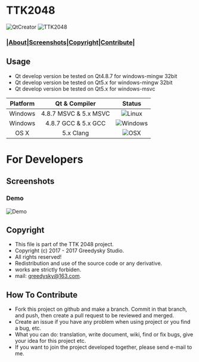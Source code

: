 # TTK2048
![QtCreator](https://img.shields.io/badge/Coded%20with-QtCreator%20IDE-blue.svg?style=flat-square)
![TTK2048](https://img.shields.io/badge/Greedysky-TTK2048-green.svg?style=flat-square)

### **|[About](https://github.com/Greedysky/TTK2048#usage)|[Screenshots](https://github.com/Greedysky/TTK2048#screenshots)|[Copyright](https://github.com/Greedysky/TTK2048#copyright)|[Contribute](https://github.com/Greedysky/TTK2048#how-to-contribute)|**

Usage
----
 * Qt develop version be tested on Qt4.8.7 for windows-mingw 32bit
 * Qt develop version be tested on Qt5.x for windows-mingw 32bit
 * Qt develop version be tested on Qt5.x for windows-msvc

 | Platform | Qt & Compiler       | Status                                                                                      |
| :---:    | :---:               | :---:                                                                                       |
| Windows    | 4.8.7 MSVC & 5.x MSVC    | ![Linux](https://img.shields.io/wercker/ci/wercker/docs.svg)                            |
| Windows  | 4.8.7 GCC & 5.x GCC       | ![Windows](https://img.shields.io/wercker/ci/wercker/docs.svg) |
| OS X     | 5.x Clang     | ![OSX](https://img.shields.io/badge/build-unknown-lightgrey.svg?style=flat-square)                           |

# For Developers

Screenshots
----
### Demo
![Demo](https://github.com/Greedysky/TTK2048/blob/master/demo.jpg?raw=true)

Copyright
-------
 * This file is part of the TTK 2048 project.
 * Copyright (c) 2017 - 2017 Greedysky Studio.
 * All rights reserved!
 * Redistribution and use of the source code or any derivative.
 * works are strictly forbiden.
 * mail: greedysky@163.com.
 
How To Contribute
-------
 * Fork this project on github and make a branch. Commit in that branch, and push, then create a pull request to be reviewed and merged.
 * Create an issue if you have any problem when using project or you find a bug, etc.
 * What you can do: translation, write document, wiki, find or fix bugs, give your idea for this project etc.
 * If you want to join the project developed together, please send e-mail to me.